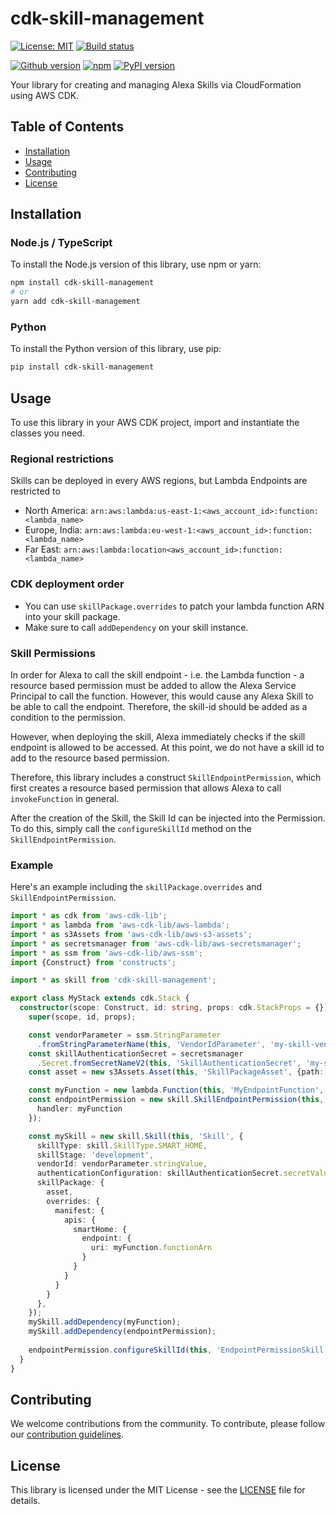 # cdk-skill-management

[![License: MIT](https://img.shields.io/badge/License-MIT-yellow.svg)](https://opensource.org/licenses/MIT)
[![Build status](https://img.shields.io/github/actions/workflow/status/t0bst4r/cdk-skill-management/release.yml?logo=github)](https://github.com/t0bst4r/cdk-skill-management)

[![Github version](https://img.shields.io/github/v/release/t0bst4r/cdk-skill-management?logo=github)](https://github.com/t0bst4r/cdk-skill-management)
[![npm](https://img.shields.io/npm/v/cdk-skill-management?logo=npm)](https://www.npmjs.com/package/cdk-skill-management)
[![PyPI version](https://img.shields.io/pypi/v/cdk-skill-management?logo=pypi)](https://pypi.org/project/cdk-skill-management/)


Your library for creating and managing Alexa Skills via CloudFormation using AWS CDK.

## Table of Contents

- [Installation](#installation)
- [Usage](#usage)
- [Contributing](#contributing)
- [License](#license)

## Installation

### Node.js / TypeScript

To install the Node.js version of this library, use npm or yarn:

```bash
npm install cdk-skill-management
# or
yarn add cdk-skill-management
```

### Python
To install the Python version of this library, use pip:
```bash
pip install cdk-skill-management
```

## Usage
To use this library in your AWS CDK project, import and instantiate the classes you need.


### Regional restrictions
Skills can be deployed in every AWS regions, but Lambda Endpoints are restricted to
  - North America: `arn:aws:lambda:us-east-1:<aws_account_id>:function:<lambda_name>`
  - Europe, India: `arn:aws:lambda:eu-west-1:<aws_account_id>:function:<lambda_name>`
  - Far East: `arn:aws:lambda:location<aws_account_id>:function:<lambda_name>`

### CDK deployment order
- You can use `skillPackage.overrides` to patch your lambda function ARN into your skill package.
- Make sure to call `addDependency` on your skill instance.

### Skill Permissions
In order for Alexa to call the skill endpoint - i.e. the Lambda function - a resource based permission must be added to allow the Alexa Service Principal to call the function.
However, this would cause any Alexa Skill to be able to call the endpoint. Therefore, the skill-id should be added as a condition to the permission.

However, when deploying the skill, Alexa immediately checks if the skill endpoint is allowed to be accessed. At this point, we do not have a skill id to add to the resource based permission.

Therefore, this library includes a construct `SkillEndpointPermission`, which first creates a resource based permission that allows Alexa to call `invokeFunction` in general.

After the creation of the Skill, the Skill Id can be injected into the Permission. To do this, simply call the `configureSkillId` method on the `SkillEndpointPermission`.


### Example
Here's an example including the `skillPackage.overrides` and `SkillEndpointPermission`.

```typescript
import * as cdk from 'aws-cdk-lib';
import * as lambda from 'aws-cdk-lib/aws-lambda';
import * as s3Assets from 'aws-cdk-lib/aws-s3-assets';
import * as secretsmanager from 'aws-cdk-lib/aws-secretsmanager';
import * as ssm from 'aws-cdk-lib/aws-ssm';
import {Construct} from 'constructs';

import * as skill from 'cdk-skill-management';

export class MyStack extends cdk.Stack {
  constructor(scope: Construct, id: string, props: cdk.StackProps = {}) {
    super(scope, id, props);

    const vendorParameter = ssm.StringParameter
      .fromStringParameterName(this, 'VendorIdParameter', 'my-skill-vendor-id');
    const skillAuthenticationSecret = secretsmanager
      .Secret.fromSecretNameV2(this, 'SkillAuthenticationSecret', 'my-skill-authentication');
    const asset = new s3Assets.Asset(this, 'SkillPackageAsset', {path: './path/to/my/skill-package'});

    const myFunction = new lambda.Function(this, 'MyEndpointFunction', {...});
    const endpointPermission = new skill.SkillEndpointPermission(this, 'EndpointPermission', {
      handler: myFunction
    });

    const mySkill = new skill.Skill(this, 'Skill', {
      skillType: skill.SkillType.SMART_HOME,
      skillStage: 'development',
      vendorId: vendorParameter.stringValue,
      authenticationConfiguration: skillAuthenticationSecret.secretValue,
      skillPackage: {
        asset,
        overrides: {
          manifest: {
            apis: {
              smartHome: {
                endpoint: {
                  uri: myFunction.functionArn
                }
              }
            }
          }
        }
      },
    });
    mySkill.addDependency(myFunction);
    mySkill.addDependency(endpointPermission);
    
    endpointPermission.configureSkillId(this, 'EndpointPermissionSkill', mySkill);
  }
}
```

## Contributing
We welcome contributions from the community. To contribute, please follow our [contribution guidelines](CONTRIBUTE.md).

## License
This library is licensed under the MIT License - see the [LICENSE](LICENSE) file for details.
